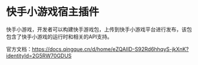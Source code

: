 # 快手小游戏宿主插件
快手小游戏，开发者可以构建快手游戏包，上传到快手小游戏平台进行发布，该包包含了快手小游戏的运行时和相关的API支持。

官方文档：https://docs.qingque.cn/d/home/eZQAIID-S92Rd6hhqyS-jkXnK?identityId=2G5RW70GDUS